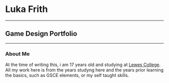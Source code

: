 # Luka Frith

---

## Game Design Portfolio

---

### **About Me**
At the time of writing this, i am 17 years old and studying at [Lewes College](https://www.escg.ac.uk/explore/lewes/). 
All my work here is from the years studyng here and the years prior learning the basics, such as GSCE elements, or my self taught skills.


